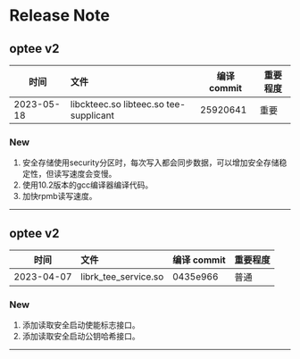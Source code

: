 # Release Note

## optee v2

| 时间       | 文件                                   | 编译 commit | 重要程度 |
| ---------- | :------------------------------------- | ----------- | -------- |
| 2023-05-18 | libckteec.so libteec.so tee-supplicant | 25920641    | 重要     |

### New

1. 安全存储使用security分区时，每次写入都会同步数据，可以增加安全存储稳定性，但读写速度会变慢。
2. 使用10.2版本的gcc编译器编译代码。
3. 加快rpmb读写速度。

------

## optee v2

| 时间       | 文件                 | 编译 commit | 重要程度 |
| ---------- | :------------------- | ----------- | -------- |
| 2023-04-07 | librk_tee_service.so | 0435e966    | 普通     |

### New

1. 添加读取安全启动使能标志接口。
2. 添加读取安全启动公钥哈希接口。

------

